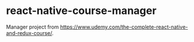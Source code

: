 # react-native-course-manager

Manager project from https://www.udemy.com/the-complete-react-native-and-redux-course/.
